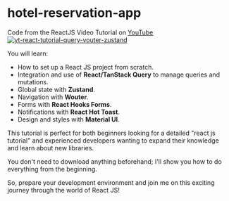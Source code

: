 # hotel-reservation-app

Code from the ReactJS Video Tutorial on [YouTube](https://www.youtube.com/watch?v=KRrzBkxxMbc)
[![yt-react-tutorial-query-vouter-zustand](https://github.com/carlosazaustre/hotel-reservation-app/assets/650752/ca8b3b18-2daf-4727-9ecc-1d5b17858adc)](https://www.youtube.com/watch?v=KRrzBkxxMbc)

You will learn:

- How to set up a React JS project from scratch.
- Integration and use of **React/TanStack Query** to manage queries and mutations.
- Global state with **Zustand**.
- Navigation with **Wouter**.
- Forms with **React Hooks Forms**.
- Notifications with **React Hot Toast**.
- Design and styles with **Material UI**.

This tutorial is perfect for both beginners looking for a detailed "react js tutorial" and experienced developers wanting to expand their knowledge and learn about new libraries.

You don't need to download anything beforehand; I'll show you how to do everything from the beginning.

So, prepare your development environment and join me on this exciting journey through the world of React JS!
